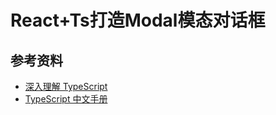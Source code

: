 # React+Ts打造Modal模态对话框

## 参考资料

* [深入理解 TypeScript][1]
* [TypeScript 中文手册][2]

[1]: https://jkchao.github.io/typescript-book-chinese/jsx/reactJSX.html
[2]: https://typescript.bootcss.com/tutorials/react.html